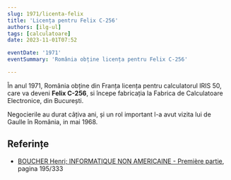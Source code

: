 ```yaml
---
slug: 1971/licenta-felix
title: 'Licența pentru Felix C-256'
authors: [ilg-ul]
tags: [calculatoare]
date: 2023-11-01T07:52

eventDate: '1971'
eventSummary: 'România obține licența pentru Felix C-256'

---
```


În anul 1971, România obține din Franța licența pentru calculatorul IRIS 50,
care va deveni **Felix C-256**, si începe fabricația la
Fabrica de Calculatoare Electronice, din București.

<!-- truncate -->

Negocierile au durat câțiva ani, și un rol important l-a avut vizita
lui de Gaulle în România, in mai 1968.

## Referințe

- [BOUCHER Henri; INFORMATIQUE NON AMERICAINE - Première partie](http://www.aconit.org/histoire/iga_boucher/pdf/Vol_E_700-745.pdf), pagina 195/333
